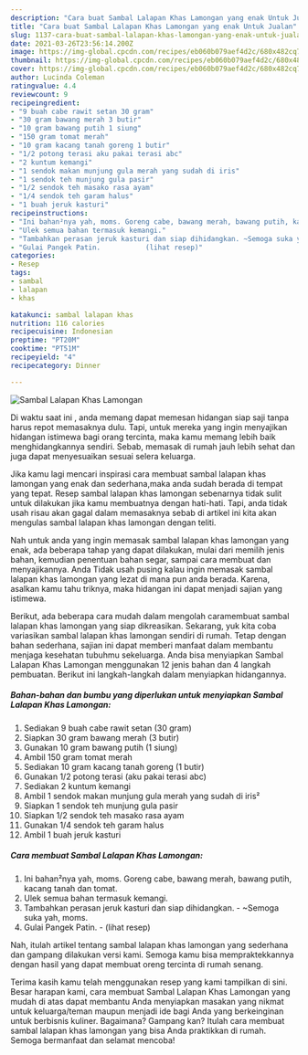 ```yaml
---
description: "Cara buat Sambal Lalapan Khas Lamongan yang enak Untuk Jualan"
title: "Cara buat Sambal Lalapan Khas Lamongan yang enak Untuk Jualan"
slug: 1137-cara-buat-sambal-lalapan-khas-lamongan-yang-enak-untuk-jualan
date: 2021-03-26T23:56:14.200Z
image: https://img-global.cpcdn.com/recipes/eb060b079aef4d2c/680x482cq70/sambal-lalapan-khas-lamongan-foto-resep-utama.jpg
thumbnail: https://img-global.cpcdn.com/recipes/eb060b079aef4d2c/680x482cq70/sambal-lalapan-khas-lamongan-foto-resep-utama.jpg
cover: https://img-global.cpcdn.com/recipes/eb060b079aef4d2c/680x482cq70/sambal-lalapan-khas-lamongan-foto-resep-utama.jpg
author: Lucinda Coleman
ratingvalue: 4.4
reviewcount: 9
recipeingredient:
- "9 buah cabe rawit setan 30 gram"
- "30 gram bawang merah 3 butir"
- "10 gram bawang putih 1 siung"
- "150 gram tomat merah"
- "10 gram kacang tanah goreng 1 butir"
- "1/2 potong terasi aku pakai terasi abc"
- "2 kuntum kemangi"
- "1 sendok makan munjung gula merah yang sudah di iris"
- "1 sendok teh munjung gula pasir"
- "1/2 sendok teh masako rasa ayam"
- "1/4 sendok teh garam halus"
- "1 buah jeruk kasturi"
recipeinstructions:
- "Ini bahan²nya yah, moms. Goreng cabe, bawang merah, bawang putih, kacang tanah dan tomat."
- "Ulek semua bahan termasuk kemangi."
- "Tambahkan perasan jeruk kasturi dan siap dihidangkan. ~Semoga suka yah, moms."
- "Gulai Pangek Patin.           (lihat resep)"
categories:
- Resep
tags:
- sambal
- lalapan
- khas

katakunci: sambal lalapan khas 
nutrition: 116 calories
recipecuisine: Indonesian
preptime: "PT20M"
cooktime: "PT51M"
recipeyield: "4"
recipecategory: Dinner

---
```



![Sambal Lalapan Khas Lamongan](https://img-global.cpcdn.com/recipes/eb060b079aef4d2c/680x482cq70/sambal-lalapan-khas-lamongan-foto-resep-utama.jpg)

Di waktu  saat ini , anda memang dapat memesan hidangan siap saji tanpa harus repot memasaknya dulu. Tapi, untuk mereka yang ingin menyajikan hidangan istimewa bagi orang tercinta, maka kamu memang lebih baik menghidangkannya sendiri. Sebab, memasak di rumah jauh lebih sehat dan juga dapat menyesuaikan sesuai selera keluarga.

Jika kamu lagi mencari inspirasi cara membuat sambal lalapan khas lamongan yang enak dan sederhana,maka anda sudah berada di tempat yang tepat. Resep sambal lalapan khas lamongan  sebenarnya tidak sulit untuk dilakukan jika kamu membuatnya dengan hati-hati. Tapi, anda tidak usah risau akan gagal dalam memasaknya 
sebab di artikel ini kita akan mengulas sambal lalapan khas lamongan dengan teliti.  



Nah untuk anda yang ingin memasak sambal lalapan khas lamongan yang enak, ada beberapa tahap yang dapat dilakukan, mulai dari memilih jenis bahan, kemudian penentuan bahan segar, sampai cara membuat dan menyajikannya. Anda Tidak usah pusing kalau ingin memasak sambal lalapan khas lamongan yang lezat di mana pun anda berada. Karena, asalkan kamu  tahu triknya, maka hidangan ini dapat menjadi sajian yang istimewa.

Berikut, ada beberapa cara mudah dalam mengolah caramembuat sambal lalapan khas lamongan yang siap dikreasikan. Sekarang, yuk kita coba variasikan sambal lalapan khas lamongan sendiri di rumah. Tetap dengan bahan sederhana, sajian ini dapat memberi manfaat dalam membantu menjaga kesehatan tubuhmu sekeluarga. Anda bisa menyiapkan Sambal Lalapan Khas Lamongan menggunakan 12 jenis bahan dan 4 langkah pembuatan. Berikut ini langkah-langkah dalam menyiapkan hidangannya.

<!--inarticleads1-->

##### Bahan-bahan dan bumbu yang diperlukan untuk menyiapkan Sambal Lalapan Khas Lamongan:

1. Sediakan 9 buah cabe rawit setan (30 gram)
1. Siapkan 30 gram bawang merah (3 butir)
1. Gunakan 10 gram bawang putih (1 siung)
1. Ambil 150 gram tomat merah
1. Sediakan 10 gram kacang tanah goreng (1 butir)
1. Gunakan 1/2 potong terasi (aku pakai terasi abc)
1. Sediakan 2 kuntum kemangi
1. Ambil 1 sendok makan munjung gula merah yang sudah di iris²
1. Siapkan 1 sendok teh munjung gula pasir
1. Siapkan 1/2 sendok teh masako rasa ayam
1. Gunakan 1/4 sendok teh garam halus
1. Ambil 1 buah jeruk kasturi




<!--inarticleads2-->

##### Cara membuat Sambal Lalapan Khas Lamongan:

1. Ini bahan²nya yah, moms. Goreng cabe, bawang merah, bawang putih, kacang tanah dan tomat.
1. Ulek semua bahan termasuk kemangi.
1. Tambahkan perasan jeruk kasturi dan siap dihidangkan. - ~Semoga suka yah, moms.
1. Gulai Pangek Patin. -           (lihat resep)




Nah, itulah artikel tentang  sambal lalapan khas lamongan  yang sederhana dan gampang dilakukan versi kami. Semoga kamu bisa mempraktekkannya dengan hasil yang dapat membuat oreng tercinta di rumah senang. 

Terima kasih kamu telah menggunakan resep yang kami tampilkan di sini. Besar harapan kami, cara membuat  Sambal Lalapan Khas Lamongan yang mudah di atas dapat membantu Anda menyiapkan masakan yang nikmat untuk keluarga/teman maupun menjadi ide bagi Anda yang berkeinginan untuk berbisnis kuliner. Bagaimana? Gampang kan? Itulah cara membuat sambal lalapan khas lamongan yang bisa Anda praktikkan di rumah. Semoga bermanfaat dan selamat mencoba!

